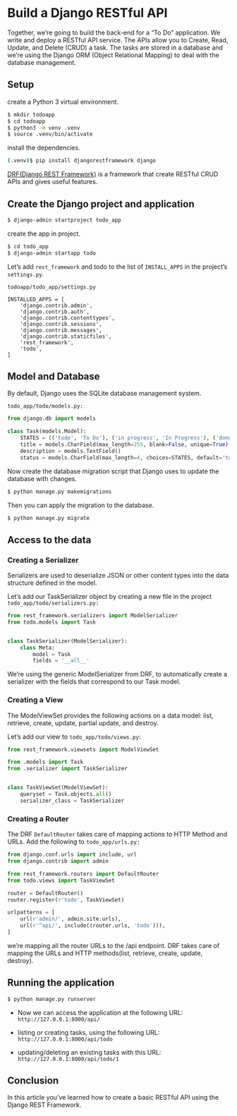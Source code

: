 # Build a Django RESTful API 

Together, we’re going to build the back-end for a “To Do” application. 
We write and deploy a RESTful API service. 
The APIs allow you to Create, Read, Update, and Delete (CRUD) a task. 
The tasks are stored in a database and we’re using the Django ORM (Object Relational Mapping) 
to deal with the database management.

## Setup

create a Python 3 virtual environment.

```bash
$ mkdir todoapp
$ cd todoapp
$ python3 -m venv .venv
$ source .venv/bin/activate
```

install the dependencies.

```bash
(.venv)$ pip install djangorestframework django
```

[DRF(Django REST Framework)](https://www.django-rest-framework.org)  is a framework that create RESTful CRUD APIs and gives useful features.

## Create the Django project and application

```bash
$ django-admin startproject todo_app
```

create the app in project.

```bash
$ cd todo_app
$ django-admin startapp todo
```

Let’s add `rest_framework` and todo to the list of `INSTALL_APPS` in the project’s `settings.py`.

```
todoapp/todo_app/settings.py
```

```
INSTALLED_APPS = [
    'django.contrib.admin',
    'django.contrib.auth',
    'django.contrib.contenttypes',
    'django.contrib.sessions',
    'django.contrib.messages',
    'django.contrib.staticfiles',
    'rest_framework',
    'todo',
]
```

## Model and Database

By default, Django uses the SQLite database management system.

`todo_app/todo/models.py:`

```python
from django.db import models

class Task(models.Model):
    STATES = (('todo', 'To Do'), ('in progress', 'In Progress'), ('done', 'Done'))
    title = models.CharField(max_length=255, blank=False, unique=True)
    description = models.TextField()
    status = models.CharField(max_length=4, choices=STATES, default='todo')

```

Now create the database migration script that Django uses to update the database with changes.

```bash
$ python manage.py makemigrations
```

Then you can apply the migration to the database.

```bash
$ python manage.py migrate
```

## Access to the data

### Creating a Serializer

Serializers are used to deserialize JSON or other content types into the data structure defined in the model.

Let’s add our TaskSerializer object by creating a new file in the project `todo_app/todo/serializers.py:`

```python
from rest_framework.serializers import ModelSerializer
from todo.models import Task


class TaskSerializer(ModelSerializer):
    class Meta:
        model = Task
        fields = '__all__'

```

We’re using the generic ModelSerializer from DRF,
to automatically create a serializer with the fields that correspond to our Task model.


### Creating a View

The ModelViewSet provides the following actions on a data model: list, retrieve, create, update, partial update, and destroy.

Let’s add our view to `todo_app/todo/views.py`:

```python
from rest_framework.viewsets import ModelViewSet

from .models import Task
from .serializer import TaskSerializer


class TaskViewSet(ModelViewSet):
    queryset = Task.objects.all()
    serializer_class = TaskSerializer

```

### Creating a Router

The DRF `DefaultRouter` takes care of mapping actions to HTTP Method and URLs.
Add the following to `todo_app/urls.py:`

```python
from django.conf.urls import include, url
from django.contrib import admin

from rest_framework.routers import DefaultRouter
from todo.views import TaskViewSet

router = DefaultRouter()
router.register(r'todo', TaskViewSet)

urlpatterns = [
    url(r'admin/', admin.site.urls),
    url(r'^api/', include((router.urls, 'todo'))),
]

```
we’re mapping all the router URLs to the /api endpoint. 
DRF takes care of mapping the URLs and HTTP methods(list, retrieve, create, update, destroy).


## Running the application

```bash
$ python manage.py runserver
```

- Now we can access the application at the following URL: `http://127.0.0.1:8000/api/`

- listing or creating tasks, using the following URL: `http://127.0.0.1:8000/api/todo`

- updating/deleting an existing tasks with this URL: `http://127.0.0.1:8000/api/todo/1`

## Conclusion

In this article you’ve learned how to create a basic RESTful API using the Django REST Framework.







